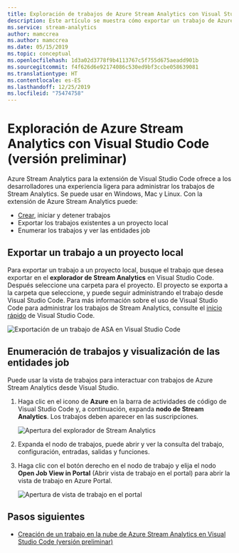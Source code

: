```yaml
---
title: Exploración de trabajos de Azure Stream Analytics con Visual Studio Code
description: Este artículo se muestra cómo exportar un trabajo de Azure Stream Analytics a un proyecto local, enumerar los trabajos y ver las entidades de Job.
ms.service: stream-analytics
author: mamccrea
ms.author: mamccrea
ms.date: 05/15/2019
ms.topic: conceptual
ms.openlocfilehash: 1d3a02d3778f9b4113767c5f755d675aeadd901b
ms.sourcegitcommit: f4f626d6e92174086c530ed9bf3ccbe058639081
ms.translationtype: HT
ms.contentlocale: es-ES
ms.lasthandoff: 12/25/2019
ms.locfileid: "75474758"
---
```

# <a name="explore-azure-stream-analytics-with-visual-studio-code-preview"></a>Exploración de Azure Stream Analytics con Visual Studio Code (versión preliminar)

Azure Stream Analytics para la extensión de Visual Studio Code ofrece a los desarrolladores una experiencia ligera para administrar los trabajos de Stream Analytics. Se puede usar en Windows, Mac y Linux. Con la extensión de Azure Stream Analytics puede:

- [Crear](quick-create-vs-code.md), iniciar y detener trabajos
- Exportar los trabajos existentes a un proyecto local
- Enumerar los trabajos y ver las entidades job

## <a name="export-a-job-to-a-local-project"></a>Exportar un trabajo a un proyecto local

Para exportar un trabajo a un proyecto local, busque el trabajo que desea exportar en el **explorador de Stream Analytics** en Visual Studio Code. Después seleccione una carpeta para el proyecto. El proyecto se exporta a la carpeta que seleccione, y puede seguir administrando el trabajo desde Visual Studio Code. Para más información sobre el uso de Visual Studio Code para administrar los trabajos de Stream Analytics, consulte el [inicio rápido](quick-create-vs-code.md) de Visual Studio Code.

![Exportación de un trabajo de ASA en Visual Studio Code](./media/vscode-explore-jobs/export-job.png)

## <a name="list-job-and-view-job-entities"></a>Enumeración de trabajos y visualización de las entidades job

Puede usar la vista de trabajos para interactuar con trabajos de Azure Stream Analytics desde Visual Studio.


1. Haga clic en el icono de **Azure** en la barra de actividades de código de Visual Studio Code y, a continuación, expanda **nodo de Stream Analytics**. Los trabajos deben aparecer en las suscripciones.

   ![Apertura del explorador de Stream Analytics](./media/vscode-explore-jobs/open-explorer.png)

2. Expanda el nodo de trabajos, puede abrir y ver la consulta del trabajo, configuración, entradas, salidas y funciones. 

3. Haga clic con el botón derecho en el nodo de trabajo y elija el nodo **Open Job View in Portal** (Abrir vista de trabajo en el portal) para abrir la vista de trabajo en Azure Portal.

   ![Apertura de vista de trabajo en el portal](./media/vscode-explore-jobs/open-job-view.png)

## <a name="next-steps"></a>Pasos siguientes

* [Creación de un trabajo en la nube de Azure Stream Analytics en Visual Studio Code (versión preliminar)](quick-create-vs-code.md)
